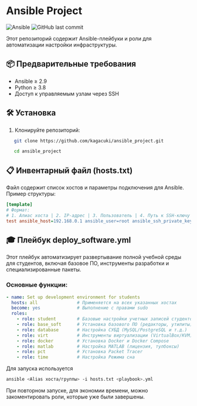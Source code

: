 # Ansible Project

![Ansible](https://img.shields.io/badge/ansible-%231A1918.svg?style=for-the-badge&logo=ansible&logoColor=white)
![GitHub last commit](https://img.shields.io/github/last-commit/kagacuki/ansible_project)

Этот репозиторий содержит Ansible-плейбуки и роли для автоматизации настройки инфраструктуры.

## 📦 Предварительные требования

- Ansible ≥ 2.9
- Python ≥ 3.8
- Доступ к управляемым узлам через SSH

## 🛠 Установка
1. Клонируйте репозиторий:
```bash
   git clone https://github.com/kagacuki/ansible_project.git

   cd ansible_project
```
## 📋 Инвентарный файл (hosts.txt)

Файл содержит список хостов и параметры подключения для Ansible. Пример структуры:
```ini
[template]
# Формат:
# 1. Алиас хоста | 2. IP-адрес | 3. Пользователь | 4. Путь к SSH-ключу
test ansible_host=192.168.0.1 ansible_user=root ansible_ssh_private_key_file=/root/.ssh/test
```

## 🎓 Плейбук deploy_software.yml

Этот плейбук автоматизирует развертывание полной учебной среды для студентов, включая базовое ПО, инструменты разработки и специализированные пакеты.

### Основные функции:
```yaml
- name: Set up development environment for students
  hosts: all               # Применяется на всех указанных хостах
  become: yes              # Выполнение с правами sudo
  roles:
    - role: student        # Базовые настройки учетных записей студентов
    - role: base_soft      # Установка базового ПО (редакторы, утилиты)
    - role: database       # Настройка СУБД (MySQL/PostgreSQL и т.д.)
    - role: virt           # Инструменты виртуализации (VirtualBox/KVM)
    - role: docker         # Установка Docker и Docker Compose
    - role: matlab         # Настройка MATLAB (лицензия, тулбоксы)
    - role: pct            # Установка Packet Tracer
    - role: time           # Настройка Режима сна
```
Для запуска используется
```bash
ansible <Alias хоста/группы> -i hosts.txt <playbook>.yml
```
При повторном запуске, для экономии времени, можно закоментировать роли, которые уже были завершены.
